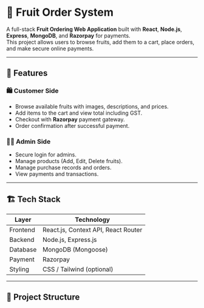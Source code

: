 # 🍎 Fruit Order System

A full-stack **Fruit Ordering Web Application** built with **React**, **Node.js**, **Express**, **MongoDB**, and **Razorpay** for payments.  
This project allows users to browse fruits, add them to a cart, place orders, and make secure online payments.

---

## 📌 Features

### 🛍 Customer Side
- Browse available fruits with images, descriptions, and prices.  
- Add items to the cart and view total including GST.  
- Checkout with **Razorpay** payment gateway.  
- Order confirmation after successful payment.

### 🧑‍💼 Admin Side
- Secure login for admins.  
- Manage products (Add, Edit, Delete fruits).  
- Manage purchase records and orders.  
- View payments and transactions.

---

## 🏗️ Tech Stack

| Layer        | Technology                         |
|-------------|-------------------------------------|
| Frontend    | React.js, Context API, React Router |
| Backend     | Node.js, Express.js                 |
| Database    | MongoDB (Mongoose)                  |
| Payment     | Razorpay                            |
| Styling     | CSS / Tailwind (optional)          |

---

## 📁 Project Structure

